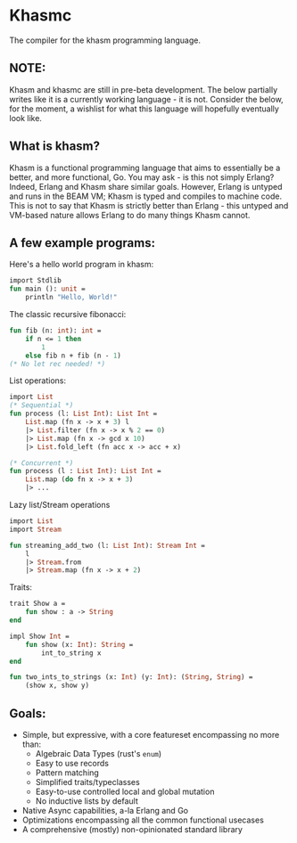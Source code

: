# Khasmc

The compiler for the khasm programming language.

## NOTE:

Khasm and khasmc are still in pre-beta development.
The below partially writes like it is a currently working language - it is not.
Consider the below, for the moment, a wishlist for what this language will hopefully eventually look like.

## What is khasm?

Khasm is a functional programming language that aims to essentially be a better, and more functional, Go. You may ask - is this not simply Erlang? Indeed, Erlang and Khasm share similar goals. However, Erlang is untyped and runs in the BEAM VM; Khasm is typed and compiles to machine code. This is not to say that Khasm is strictly better than Erlang - this untyped and VM-based nature allows Erlang to do many things Khasm cannot.

## A few example programs:

Here's a hello world program in khasm:

```ocaml
import Stdlib
fun main (): unit =
    println "Hello, World!"
```

The classic recursive fibonacci:
```ocaml
fun fib (n: int): int =
    if n <= 1 then
        1
    else fib n + fib (n - 1)
(* No let rec needed! *)
```

List operations:
```ocaml
import List
(* Sequential *)
fun process (l: List Int): List Int =
    List.map (fn x -> x + 3) l
    |> List.filter (fn x -> x % 2 == 0)
    |> List.map (fn x -> gcd x 10)
    |> List.fold_left (fn acc x -> acc + x)

(* Concurrent *)
fun process (l : List Int): List Int =
	List.map (do fn x -> x + 3)
	|> ...
```
Lazy list/Stream operations
```ocaml
import List
import Stream

fun streaming_add_two (l: List Int): Stream Int =
    l
    |> Stream.from
    |> Stream.map (fn x -> x + 2)
```
Traits:
```ocaml
trait Show a =
	fun show : a -> String
end

impl Show Int = 
	fun show (x: Int): String =
		int_to_string x
end

fun two_ints_to_strings (x: Int) (y: Int): (String, String) = 
	(show x, show y)

```



## Goals:
- Simple, but expressive, with a core featureset encompassing no more than:
  - Algebraic Data Types (rust's `enum`)
  - Easy to use records
  - Pattern matching
  - Simplified traits/typeclasses
  - Easy-to-use controlled local and global mutation
  - No inductive lists by default
- Native Async capabilities, a-la Erlang and Go
- Optimizations encompassing all the common functional usecases
- A comprehensive (mostly) non-opinionated standard library

